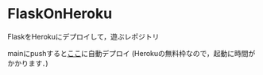 # FlaskOnHeroku

FlaskをHerokuにデプロイして，遊ぶレポジトリ

mainにpushすると[ここ](https://seiyuflask.herokuapp.com/)に自動デプロイ
(Herokuの無料枠なので，起動に時間がかかります．)
